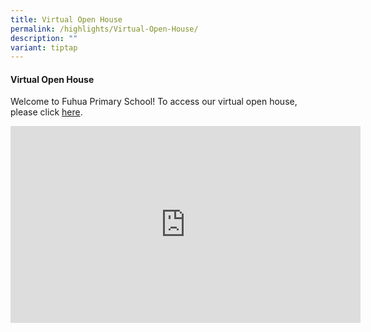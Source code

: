 ```yaml
---
title: Virtual Open House
permalink: /highlights/Virtual-Open-House/
description: ""
variant: tiptap
---
```

<h4><strong>Virtual Open House</strong></h4>
<p>Welcome to Fuhua Primary School! To access our virtual open house, please
click&nbsp;<a href="https://www.youtube.com/watch?v=nDVJfZ4A4W4" rel="noopener noreferrer nofollow" target="_blank">here</a>.</p>
<div class="iframe-wrapper">
<iframe height="315" width="560" allowfullscreen="true" frameborder="0" src="https://www.youtube.com/embed/bL8rO1XuvDM?si=aChhicYn32WsW8xd"></iframe>
</div>
<p></p>